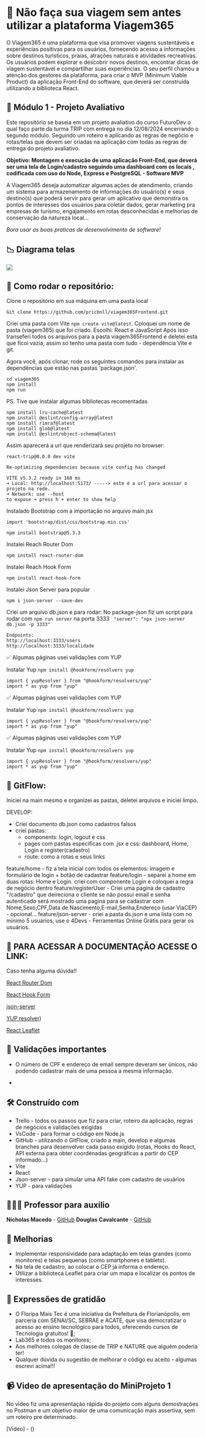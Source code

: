 # 🚀 Não faça sua viagem sem antes utilizar a plataforma Viagem365

  O Viagem365 é uma plataforma que visa promover viagens sustentáveis e experiências positivas para os usuários, fornecendo acesso a informações sobre destinos turísticos, praias, atrações naturais e atividades recreativas. Os usuários podem explorar e descobrir novos destinos, encontrar dicas de viagem sustentável e compartilhar suas experiências. O seu perfil chamou a atenção dos gestores da plataforma, para criar o MVP (Minimum Viable Product) da aplicação Front-End do software, que deverá ser construída utilizando a biblioteca React.
  
## 🏦 Módulo 1 - Projeto Avaliativo

Este repositório se baseia em um projeto avaliativo do curso FuturoDev o qual faço parte da turma TRIP com entrega no dia 12/08/2024 encerrando o segundo módulo.
Seguindo um roteiro e aplicando as regras de negócio e rotas/telas que devem ser criadas na aplicação com todas as regras de entrega do projeto avaliativo.

**Objetivo: Montagem e execução de uma aplicação Front-End, que deverá ser uma tela de Login/cadastro seguindo uma dashboard com os locais , codificada com uso do Node, Express e PostgreSQL - Software MVP**

A Viagem365 deseja automatizar algumas ações de atendimento, criando um sistema para armazenamento de informações do usuário(s) e seus destino(s) que poderá servir para gerar um aplicativo que demonstra os pontos de interesses dos usuários para coletar dados, gerar marketing pra empresas de turismo, engajamento em rotas desconhecidas e melhorias de conservação da natureza local...

  *Bora usar as boas praticas de desenvolvimento de software!*

  ## 📉 Diagrama telas

<p>
  <img src = "./src/assets/Diagrama de telas.png"
</p>

## 🤖 Como rodar o repositório:

Clone o repositório em sua máquina em uma pasta local 

`Git clone https://github.com/pricbnll/viagem365Frontend.git`

Criei uma pasta com Vite ```npm create vite@latest```. Coloquei um nome de pasta (viagem365) que foi criado. Escolhi: React e JavaScript
Após isso transeferi todos os arquivos para a pasta viagem365Frontend e deletei esta que ficoi vazia, assim so tenho uma pasta com tudo - dependência Vite e git.

Agora você, após clonar, rode os seguintes comandos para instalar as dependências que estão nas pastas 'package.json'.
````
cd viagem365
npm install
npm run
````
PS. Tive que instalar algumas bibliotecas recomentadas 
````
npm install lru-cache@latest
npm install @eslint/config-array@latest
npm install rimraf@latest
npm install glob@latest
npm install @eslint/object-schema@latest
````

Assim aparecerá a url que renderizará seu projeto no browser:

```
react-trip@0.0.0 dev vite

Re-optimizing dependencies because vite config has changed

VITE v5.3.2 ready in 168 ms
➜ Local: http://localhost:5173/ -----> este é a url para acessar o projeto na rede.
➜ Network: use --host 
to expose ➜ press h + enter to show help
```

Instalado Bootstrap com a importação no arquivo main.jsx
```
import 'bootstrap/dist/css/bootstrap.min.css'
```
```
npm install bootstrap@5.3.3
```

Instalei Reach Router Dom
```
npm install react-router-dom
```

Instalei Reach Hook Form
```
npm install react-hook-form
```

Instalei Json Server para popular
```
npm i json-server --save-dev
```

Criei um arquivo db.json e para rodar:
No package-json fiz um script para rodar com `npm run server` na porta 3333
``` "server": "npx json-server db.json -p 3333"``` 
```
Endpoints:
http://localhost:3333/users
http://localhost:3333/localidade
```
✅ Algumas páginas usei validações com YUP

Instalar Yup `npm install @hookform/resolvers yup`
```
import { yupResolver } from "@hookform/resolvers/yup"
import * as yup from "yup"
```


✅ Algumas páginas usei validações com YUP

Instalar Yup `npm install @hookform/resolvers yup`
```
import { yupResolver } from "@hookform/resolvers/yup"
import * as yup from "yup"
```

✅ Algumas páginas usei validações com YUP

Instalar Yup `npm install @hookform/resolvers yup`
```
import { yupResolver } from "@hookform/resolvers/yup"
import * as yup from "yup"
```




## 🌊 GitFlow:

Iniciei na main mesmo e organizei as pastas, deletei arquivos e iniciei limpo.

DEVELOP: 
- Criei documento db.json como cadastros falsos
- criei pastas:
  - components: login, logout e css
  - pages com pastas especificas com .jsx e css: dashboard, Home, Login e register(cadastro)
  - route: como a rotas e seus links
 
feature/home - fiz a tela inicial com todos os elementos: imagem e formulário de login  + botão de cadastrar
feature/login - separei a home em duas rotas: Home e Login. criei com componente Login e coloquei a regra de negócio dentro
feature/registerUser - Criei uma pagina de cadastro "/cadastro" que deireciona o cliente se não possui email e senha autenticado será mostrado uma pagina para se cadastrar com Nome,Sexo,CPF,Data de Nascimento,E-mail,Senha,Endereço (usar ViaCEP) - opcional...
feature/json-server - criei a pasta ds.json e  uma lista com no mínimo 5 usuários, use o 4Devs - Ferramentas Online Grátis para gerar os usuários. 



## 📂 PARA ACESSAR A DOCUMENTAÇÃO ACESSE O LINK:

Caso tenha alguma dúvida!!

[React Router Dom](https://reactrouter.com/en/main/start/tutorial)

[React Hook Form](https://react-hook-form.com/get-started)

[json-server](https://www.npmjs.com/package/json-server)

[YUP resolver](https://www.npmjs.com/package/@hookform/resolvers))

[React Leaflet](https://react-leaflet.js.org/)

  
## 🔪 Validações importantes

- O número de CPF e endereço de email sempre deveram ser únicos, não podendo cadastrar mais de uma pessoa a mesma informação.

- 

  
## 🛠️ Construído com

- Trello - todos os passos que fiz para criar, roteiro da aplicação, regras de negócios e validações exigidas
- VsCode - para formar o código em Node.js
- GitHub - utilizando o GitFlow, criado a main, develop e algumas branches para desenvolver cada passo exigido (rotas, Hooks do React, API externa para obter coordenadas geográficas a partir do CEP informado...)
- Vite
- React
- Json-server - para simular uma API fake com cadastro de usuários
- YUP - para validações

  

## 🧑🏻‍🏫 Professor para auxilio

**Nicholas Macedo** - [GitHub](https://github.com/nicholasmacedoo)
**Douglas Cavalcante** - [GitHub]([https://github.com/nicholasmacedoo](https://github.com/douglas-cavalcante))


## 👀 Melhorias

- Implementar responsividade para adaptação em telas grandes (como monitores) e telas pequenas (como smartphones e tablets).
- Na tela de cadastro, ao colocar o CEP já informa o endereço.
- Utilizar a biblioteca Leaflet para criar um mapa e localizar os pontos de interesses.


## 🎁 Expressões de gratidão

* O Floripa Mais Tec é uma iniciativa da Prefeitura de Florianópolis, em parceria com SENAI/SC, SEBRAE e ACATE, que visa democratizar o acesso ao ensino tecnológico para todos, oferecendo cursos de Tecnologia gratuitos!  📢;
* Lab365 e todos os monitores;
* Aos melhores colegas de classe de TRIP e NATURE que alguém poderia ter! 
* Qualquer dúvida ou sugestão de melhorar o código eu aceito - algumas escrevi acima!!!


## 	📹 Video de apresentação do MiniProjeto 1

No video fiz uma apresentação rápida do projeto com alguns demostrações no Postman e um objetivo maior de uma comunicação mais assertiva, sem  um roteiro pre determinado. 

[Video] - ()
